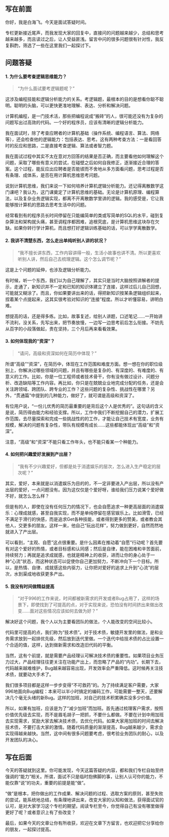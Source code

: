 ## 写在前面

你好，我是白海飞。今天是面试答疑时间。

专栏更新接近尾声，而我发现大家的回复中，直接问的问题越来越少，总结和思考越来越多，而且读过之后，让人受益匪浅。留言中问的很多问题很有针对性，我反复斟酌，筛选了一些在这里我们一起探讨下。

## 问题答疑

#### 1\. 为什么要考查逻辑思维能力？

> “为什么面试要考逻辑题呢？”

这涉及编程技能和逻辑分析能力的关系。考逻辑题，最根本的目的是想看你聪不聪明。聪明的头脑，可以更快更准地理解、表达、分析和解决问题。

计算机编程，是一门技术活，那些把编程说成“搬砖”的人，很可能还没有为复杂的问题写出过高效的代码。一个好的程序员，应该有清晰的逻辑分析能力。

我在面试时，除了考查应聘者的计算机基础（操作系统、编程语言、算法、网络等），还会检查他的逻辑能力：包括表达、思考。这有两种考查方法：一是看回答时的反应和思路，二是直接考查逻辑、算法或者智力题。

我在面试过程中其实不太在意对方回答的结果是否正确，而主要看他如何理解这个问题，采取了哪些有意义的尝试，在碰壁之后如何自我修正，逐渐接近合理的答案。这个过程，能反应出应聘者是否能锲而不舍地从多方面看问题，思考过程是否有条理、成体系，是否在用计算机思维思考问题。

说到计算机思维，我们来说一下如何培养计算机逻辑分析能力。还记得离散数学这门课吧？我认为，这门课奠定了计算机思维的基础。无论是计算机原理、编程算法，以及复杂业务逻辑实现，都离不开离散数学里讲的逻辑。我的感受是，它让我能够按计算机的思路去思考生活中的问题。

经常看到有的程序员长时间停留在只能编简单的类或写简单的SQL的水平，碰到复杂算法和架构就头痛，甚至调程序都困难，追根究底，是计算机思维这块存在欠缺。如果你转行学计算机，而且想打好逻辑训练基础的话，可以学学离散数学。

#### 2\. 我讲不清楚东西，怎么走出单纯听别人讲的状况？

> “我不擅长讲东西，工作内容讲得一般，生活小故事也讲不清。所以更喜欢听别人讲，然后自己去梳理逻辑。这个怎么调节呢？”

这是上个问题的延伸，也涉及逻辑分析能力。

有时候，听一个东西，我们以为自己理解了，其实只是当时大脑按照讲解者的提示，走通了，新知识并不一定和已知的知识体建立了连接，这样过后儿自己回想，可能就又糊涂了。而且，你如果要讲出来的话，得把新知识按某条逻辑组织起来，捏着某个点提起来，这其实很考验对知识的“连接”程度。所以才听懂容易，讲明白难。

想提高的话，还是得多练。比如，故事复述，给别人讲题，口述笔记……一开始讲不流利，没关系，先写出来，把节奏放慢，一边写一边思考前后怎么衔接。不妨先从百字的小段落做起，贵在坚持，三个月后再来看看效果。

#### 3\. 如何体现我的“资深”？

> “请问，高级和资深如何在简历中体现？”

所谓“高级”“资深”，在简历中，体现在工作范围和难度方面。想一想在你的职位级别上，你解决过哪些领域的问题，并且有哪些是复杂的、有深度的、有难度的、有意义的工作。比如，你是一位工程师或者技术骨干，你有没有做过设计、问题分析、改造缺陷等工作内容。再比如，你只是在兢兢业业地完成分配的任务，还是会关注跨领域、跨团队、跨专业的工作？这些问题的复杂性、挑战性在哪里？另外，“贯通篇”中提到的几种能力，做好了，就可谓是高级和资深了。

有位用户说，“一份儿优秀的简历最重要的是背后这个人是优秀的”。这句话的含义是说，简历得由能力和经验支撑。所以，工作中我们不断挖掘自己的潜力，扩展工作范围，去尽量探索和完成一些挑战性的的工作，才能让自己技术有宽度，业务有规模，解决的问题有复杂性，带队有规模有成长……这些都能体现出“高级”和“资深”。

注意，“高级”和“资深”不能只看工作年头，也不能只看某一个种能力。

#### 4\. 如何把兴趣爱好发展到产出层？

> “我有不少兴趣爱好，但都是处于消遣娱乐的层次，怎么进入生产稳定的层次呢？”

其实，爱好，本来就是以消遣娱乐为目的的，不一定非要进入产出层，所以没有产出层的爱好，一点问题没有。因为这仅仅是个爱好呀，谁给我们压力说某个爱好做不好，就怎么怎么样？

但是有的人，即使在没有任何压力的情况下，也会自愿追求一种更高层面的消遣娱乐：心理成就感，甚至自我实现，而不是单纯停留在感官娱乐上。比如滑雪，已经不满足于滑行的快感，而是追求Get各种技能，或者得到更多的赞美，或者教会其他人，交更多的朋友。这样一来，他自己“玩出花样”，努力做到更好，自然而然地就进入了产出层。

可以看到，“主观、自愿”这点很重要。是什么因素在推动着“自愿”行动呢？首先要有对这个爱好的热情，或者目标感和认同感；然后是自律，能在困难和辛苦面前，持续努力；再就是追求成就感，也就是精神上的收获，进而让你的身心处于一种“心流”状态，而这种状态可以促使你自己更加努力，不断冲向下一个目标。所以，是热情、自律、成就感这些内驱力，让你把对爱好的追求上升到“心流”的层次，水到渠成地收获更多产出。

#### 5\. 我没有时间做精益提高

> “对于996的工作来说，时间都被新需求的开发或者Bug占用了，这样的场景下，即使找到了可提高的点，对于实现来说，恐怕没有时间挤出来做出改变……面对这些情况应该如何去做为好？”

解决好这个问题，我个人以为主要看团队的做法，个人能改变的空间比较小。

代码里可提高的点，我们称为“技术债”。对于技术债，敏捷开发里的做法，是和业务需求放到一起排优先级，然后放到迭代里做。一个迭代中给技术债的占比设置一个合适的值，这样，达到做新需求和改造旧代码的平衡。

当然，这有个前提，就是需要产品经理认可解决技术债的重要性。如果项目业务压力过大，产品经理往往更关注在功能产出上，而忽略了产品的“内功”。长期下去，代码越来越难维护，Bug越来越容易出现，开发效率会严重降低。这时候再关注技术债，就要动大手术了。

我们很多项目都是这样一步步变得“不可救药”的。为了持续满足客户需要，大家996地面向Bug编程：本来可以半小时搞定的编码工作，可能需要一整天，还要解决几个毫无头绪的新Bug。这样的加班，对自己的技术积累确实没多少价值。

所以，如果有加班，应该是为了“减少加班”而加班。首先通过梳理客户需求，按照价值优先级去实现，而不是眉毛胡子一把抓，不要什么都做。不要在计划中用加班去实现需求，奖励大家去解决技术债，去优化代码。如果大家用加班的时间去解决技术债，不要打击大家的激情。随着代码质量的渐渐提高，Bug越来越少，需求会实现得越来越快。当然，这中间有很多问题要考虑，很考验业务团队的耐心，以及开发团队的决心。

## 写在后面

今天的答疑就到这里。你可能发现，今天这篇答疑的内容，都和我们专栏自始至终强调的“能力”相关。所谓，面试不只是临时抱佛脚的事，让别人认可你的能力，不能仅靠“说”的功夫，重要的前提是能“做”。

“做”是根本，把你做出的工作成果、解决问题的过程、选取方案的原则，甚至失败的尝试，能系统地总结，有条理地讲出来，改变大家的认知和做法，获得面试官的认可，是对大家学习这个专栏的期望。阅读专栏至今，你觉得自己有没有哪里做得更好了呢？或者意识上有了些改变？

最后，如果今天的文章让你有所收获，欢迎在文章下方留言，也欢迎把它分享给你的朋友，一起探讨提高。